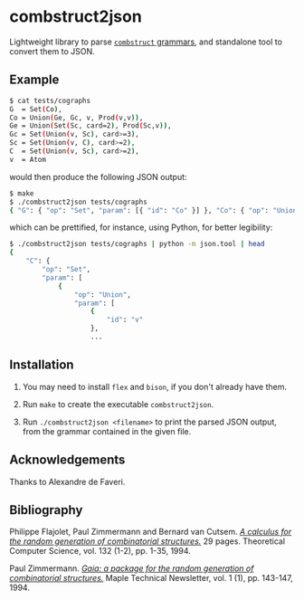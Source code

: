 # combstruct2json

Lightweight library to parse
[`combstruct` grammars](https://www.maplesoft.com/support/help/maple/view.aspx?path=combstruct),
and standalone tool to convert them to JSON.

## Example

```bash
$ cat tests/cographs
G  = Set(Co),
Co = Union(Ge, Gc, v, Prod(v,v)),
Ge = Union(Set(Sc, card=2), Prod(Sc,v)),
Gc = Set(Union(v, Sc), card>=3),
Sc = Set(Union(v, C), card>=2),
C  = Set(Union(v, Sc), card>=2),
v  = Atom
```

would then produce the following JSON output:

```bash
$ make
$ ./combstruct2json tests/cographs
{ "G": { "op": "Set", "param": [{ "id": "Co" }] }, "Co": { "op": "Union", "param": [ { "id": "Ge" }, { "id": "Gc" }, { "id": "v" }, { "op": "Prod", "param": [ { "id": "v" }, { "id": "v" } ] } ] }, "Ge": { "op": "Union", "param": [ { "op": "Set", "param": [{ "id": "Sc" }], "restriction": "card = 2" }, { "op": "Prod", "param": [ { "id": "Sc" }, { "id": "v" } ] } ] }, "Gc": { "op": "Set", "param": [{ "op": "Union", "param": [ { "id": "v" }, { "id": "Sc" } ] }], "restriction": "card >= 3" }, "Sc": { "op": "Set", "param": [{ "op": "Union", "param": [ { "id": "v" }, { "id": "C" } ] }], "restriction": "card >= 2" }, "C": { "op": "Set", "param": [{ "op": "Union", "param": [ { "id": "v" }, { "id": "Sc" } ] }], "restriction": "card >= 2" }, "v": { "type": "unit", "unit": "Atom" }}
```

which can be prettified, for instance, using Python, for better legibility:

```bash
$ ./combstruct2json tests/cographs | python -m json.tool | head
{
    "C": {
        "op": "Set",
        "param": [
            {
                "op": "Union",
                "param": [
                    {
                        "id": "v"
                    },
                    ...
```

## Installation

1. You may need to install `flex` and `bison`, if you don't already have them.

2. Run `make` to create the executable `combstruct2json`.

3. Run `./combstruct2json <filename>` to print the parsed JSON output, from the
   grammar contained in the given file.

## Acknowledgements

Thanks to Alexandre de Faveri.

## Bibliography

Philippe Flajolet, Paul Zimmermann and  Bernard van Cutsem. [*A calculus for the random generation of combinatorial structures.*](http://algo.inria.fr/flajolet/Publications/RR-1830.pdf) 29 pages. Theoretical Computer Science, vol. 132 (1-2), pp. 1-35, 1994.

Paul Zimmermann. [*Gaia: a package for the random generation of combinatorial structures.*](http://plouffe.fr/simon/math/fpsac1993b.pdf#page=153) Maple Technical Newsletter, vol. 1 (1), pp. 143-147, 1994.

